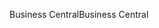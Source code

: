 <span data-ttu-id="01154-101">Business Central</span><span class="sxs-lookup"><span data-stu-id="01154-101">Business Central</span></span>
